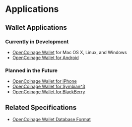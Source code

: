 Applications
============

Wallet Applications
-------------------

### Currently in Development

* [OpenCoinage Wallet](/apps/wallet) for Mac OS X, Linux, and Windows
* [OpenCoinage Wallet for Android](/apps/android)

### Planned in the Future

* [OpenCoinage Wallet for iPhone](/apps/iphone)
* [OpenCoinage Wallet for Symbian^3](/apps/symbian)
* [OpenCoinage Wallet for BlackBerry](/apps/blackberry)

Related Specifications
----------------------

* [OpenCoinage Wallet Database Format](/apps/wallet/database)
